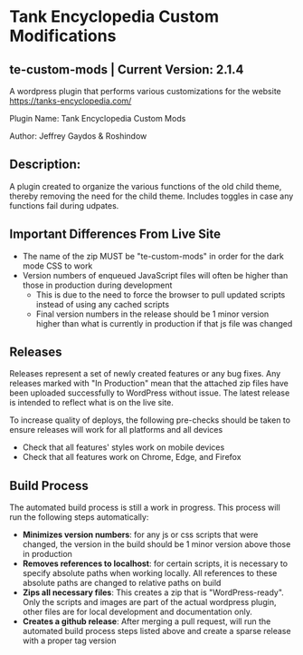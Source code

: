 # Tank Encyclopedia Custom Modifications
## te-custom-mods | Current Version: 2.1.4

A wordpress plugin that performs various customizations for the website https://tanks-encyclopedia.com/

Plugin Name: Tank Encyclopedia Custom Mods

Author: Jeffrey Gaydos & Roshindow

## Description:
A plugin created to organize the various functions of the old child theme, thereby removing the need for the child theme. Includes toggles in case any functions fail during udpates.

## Important Differences From Live Site
- The name of the zip MUST be "te-custom-mods" in order for the dark mode CSS to work
- Version numbers of enqueued JavaScript files will often be higher than those in production during development
  - This is due to the need to force the browser to pull updated scripts instead of using any cached scripts
  - Final version numbers in the release should be 1 minor version higher than what is currently in production if that js file was changed

## Releases
Releases represent a set of newly created features or any bug fixes. Any releases marked with "In Production" mean that the attached zip files have been uploaded successfully to WordPress without issue. The latest release is intended to reflect what is on the live site.

To increase quality of deploys, the following pre-checks should be taken to ensure releases will work for all platforms and all devices
- Check that all features' styles work on mobile devices
- Check that all features work on Chrome, Edge, and Firefox

## Build Process
The automated build process is still a work in progress. This process will run the following steps automatically:
- **Minimizes version numbers**: for any js or css scripts that were changed, the version in the build should be 1 minor version above those in production
- **Removes references to localhost**: for certain scripts, it is necessary to specify absolute paths when working locally. All references to these absolute paths are changed to relative paths on build
- **Zips all necessary files**: This creates a zip that is "WordPress-ready". Only the scripts and images are part of the actual wordpress plugin, other files are for local development and documentation only.
- **Creates a github release**: After merging a pull request, will run the automated build process steps listed above and create a sparse release with a proper tag version
